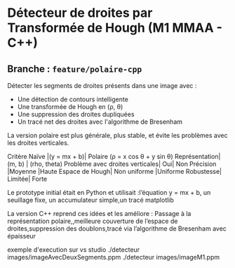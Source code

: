 # Détecteur de droites par Transformée de Hough (M1 MMAA - C++)

## Branche : `feature/polaire-cpp`


Détecter les segments de droites présents dans une image avec :
- Une détection de contours intelligente
- Une transformée de Hough en (ρ, θ)
- Une suppression des droites dupliquées
- Un tracé net des droites avec l'algorithme de Bresenham

 La version polaire est plus générale, plus stable, et évite les problèmes avec les droites verticales.

Critère	Naïve |(y = mx + b)|	Polaire (ρ = x cos θ + y sin θ)
Représentation|	(m, b)	|    (rho, theta)
Problème avec droites verticales|	Oui|	Non
Précision	|Moyenne	|Haute
Espace de Hough|	Non uniforme	|Uniforme
Robustesse|	Limitée|	Forte

Le prototype initial était en Python et utilisait :l’équation y = mx + b, un seuillage fixe, un accumulateur simple,un tracé matplotlib

La version C++ reprend ces idées et les améliore : Passage à la représentation polaire,,meilleure couverture de l’espace de droites,suppression des doublons,tracé via l’algorithme de Bresenham avec épaisseur

exemple d'execution sur vs studio
./detecteur images/imageAvecDeuxSegments.ppm
./detecteur images/imageM1.ppm
